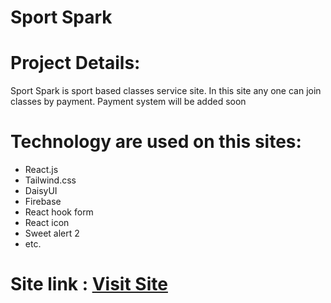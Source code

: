 # Sport Spark
# Project Details:
Sport Spark is sport based classes service site.
In this site any one can join classes by payment.
Payment system will be added soon
# Technology are used on this sites:
- React.js
- Tailwind.css
- DaisyUI
- Firebase
- React hook form
- React icon
- Sweet alert 2
- etc.

# Site link : <a href="https://assignment-twelve-c0a24.web.app/" target="_blank">Visit Site</a>
